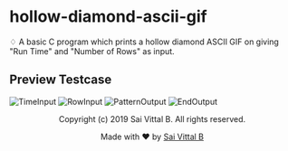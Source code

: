 # hollow-diamond-ascii-gif
♢ A basic C program which prints a hollow diamond ASCII GIF on giving "Run Time" and "Number of Rows" as input.

## Preview Testcase

![TimeInput](https://user-images.githubusercontent.com/36305142/51988332-6c458580-24ca-11e9-8fbd-10c1b0f68fe7.png)
![RowInput](https://user-images.githubusercontent.com/36305142/51988333-6cde1c00-24ca-11e9-9062-140269211400.png)
![PatternOutput](https://user-images.githubusercontent.com/36305142/51988334-6e0f4900-24ca-11e9-99ed-7f36f290b024.png)
![EndOutput](https://user-images.githubusercontent.com/36305142/51988340-6f407600-24ca-11e9-85d6-285dbd276663.png)

<p align="center"> Copyright (c) 2019 Sai Vittal B. All rights reserved.</p>
<p align="center"> Made with ❤ by <a href="https://github.com/saivittalb">Sai Vittal B</a></p>
